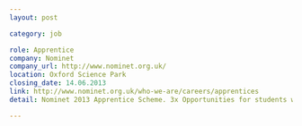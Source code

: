 ```yaml
---
layout: post

category: job

role: Apprentice
company: Nominet
company_url: http://www.nominet.org.uk/
location: Oxford Science Park
closing_date: 14.06.2013
link: http://www.nominet.org.uk/who-we-are/careers/apprentices
detail: Nominet 2013 Apprentice Scheme. 3x Opportunities for students who are interested in a career in IT. The roles will be based in 3 areas, Technical Infrastructure, Software Development or Business Intelligence

---
```

